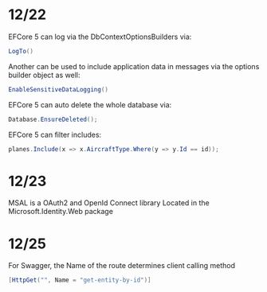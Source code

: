 # 12/22

EFCore 5 can log via the DbContextOptionsBuilders via:

```csharp
LogTo()
```

Another can be used to include application data in messages via the options builder object as well:

```csharp
EnableSensitiveDataLogging()
```

EFCore 5 can auto delete the whole database via:

```csharp
Database.EnsureDeleted();
```

EFCore 5 can filter includes:

```csharp
planes.Include(x => x.AircraftType.Where(y => y.Id == id));
```

# 12/23

MSAL is a OAuth2 and OpenId Connect library
Located in the Microsoft.Identity.Web package

# 12/25

For Swagger, the Name of the route determines client calling method

```csharp
[HttpGet("", Name = "get-entity-by-id")]
```
